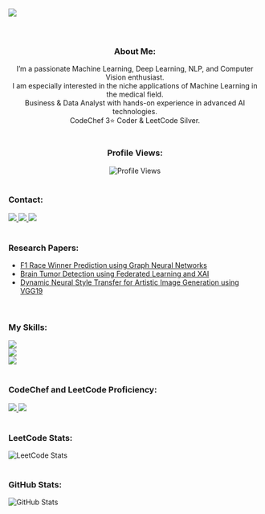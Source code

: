 <div style="display: flex; align-items: center; justify-content: flex-start;">
  <div style="flex: 1; padding-right: 20px;">
    <h1>
        <img src="https://readme-typing-svg.herokuapp.com/?font=Righteous&size=35&center=true&vCenter=true&width=500&height=70&duration=4000&lines=Hola!!+👋;+This+is+Kapil+Kashyap!;" />
    </h1>
  </div>
</div>

<br />

<div align="center">
  <h3>About Me:</h3>
  I’m a passionate Machine Learning, Deep Learning, NLP, and Computer Vision enthusiast.<br>
  I am especially interested in the niche applications of Machine Learning in the medical field.<br>
  Business & Data Analyst with hands-on experience in advanced AI technologies.<br>
  CodeChef 3⭐ Coder & LeetCode Silver.
</div>

<br />

<!-- Profile Views Counter -->
<div align="center">
  <h3>Profile Views:</h3>
  <img src="https://komarev.com/ghpvc/?username=kapilkashyap" alt="Profile Views" />
</div>
<br />


<div align="left">
  <h3>Contact:</h3>
  <a href="mailto:kapilkashyap3105@gmail.com?body=Hello">
    <img src="https://img.shields.io/badge/Gmail-333333?style=for-the-badge&logo=gmail&logoColor=red" />
  </a>
  <a href="https://www.linkedin.com/in/kapil-kashyap-523b79225/" target="_blank">
    <img src="https://img.shields.io/badge/LinkedIn-0077B5?style=for-the-badge&logo=linkedin&logoColor=white" />
  </a>
  <a href="https://kapilkashyap.netlify.app/" target="_blank">
     <img src="https://img.shields.io/badge/Portfolio-FF5722?style=for-the-badge&logo=todoist&logoColor=white" />
  </a>
</div>

<br />

<div align="left">
  <h3>Research Papers:</h3>
  <ul>
    <li><a href="#">F1 Race Winner Prediction using Graph Neural Networks</a></li>
    <li><a href="#">Brain Tumor Detection using Federated Learning and XAI</a></li>
    <li><a href="https://ijercse.com/dynamic-neural-style.php">Dynamic Neural Style Transfer for Artistic Image Generation using VGG19</a></li>
  </ul>
</div>
<br />

<div align="left">
  <h3>My Skills:</h3>
  <img src="https://skillicons.dev/icons?i=python,keras,tensorflow,pytorch,scikit,opencv,flask,git,github,cpp,java" /><br>
  <img src="https://skillicons.dev/icons?i=react,redux,nodejs,express,mongodb,html,css,tailwind,figma,vscode,git" /><br>
  <img src="https://skillicons.dev/icons?i=graphql,postgres,sqlite,webdev,docker,aws" />
</div>

<br />

<div align="left">
  <h3>CodeChef and LeetCode Proficiency:</h3>
  <a href="https://www.codechef.com/users/bytehacker">
    <img src="https://img.shields.io/badge/CodeChef-3%20Star-5C1E10?style=for-the-badge&logo=codechef&logoColor=white" />
  </a>
  <a href="https://leetcode.com/kashyap_kapil/">
    <img src="https://img.shields.io/badge/LeetCode-Silver-0A74DA?style=for-the-badge&logo=leetcode&logoColor=white" />
  </a>
</div>

<br />

<div align="left">
  <h3>LeetCode Stats:</h3>
  <img src="https://leetcard.jacoblin.cool/kashyap_kapil?theme=dark&font=ABeeZee&ext=activity" alt="LeetCode Stats" />
</div>

<br />

<div align="left">
  <h3>GitHub Stats:</h3>
  <img src="https://github-readme-stats.vercel.app/api?username=kapilkashyap&show_icons=true&theme=radical" alt="GitHub Stats" />
</div>

<br />
